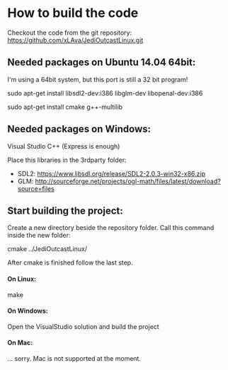 How to build the code
=====================

Checkout the code from the git repository:
https://github.com/xLAva/JediOutcastLinux.git



Needed packages on Ubuntu 14.04 64bit:
--------------------------------------

I'm using a 64bit system, but this port is still a 32 bit program!

sudo apt-get install libsdl2-dev:i386 libglm-dev libopenal-dev:i386

sudo apt-get install cmake g++-multilib



Needed packages on Windows:
---------------------------

Visual Studio C++ (Express is enough)

Place this libraries in the 3rdparty folder:
* SDL2: https://www.libsdl.org/release/SDL2-2.0.3-win32-x86.zip
* GLM: http://sourceforge.net/projects/ogl-math/files/latest/download?source=files



Start building the project:
---------------------------

Create a new directory beside the repository folder.
Call this command inside the new folder:

cmake ../JediOutcastLinux/

After cmake is finished follow the last step.

#### On Linux:
make

#### On Windows: 
Open the VisualStudio solution and build the project

#### On Mac:
... sorry. Mac is not supported at the moment.

